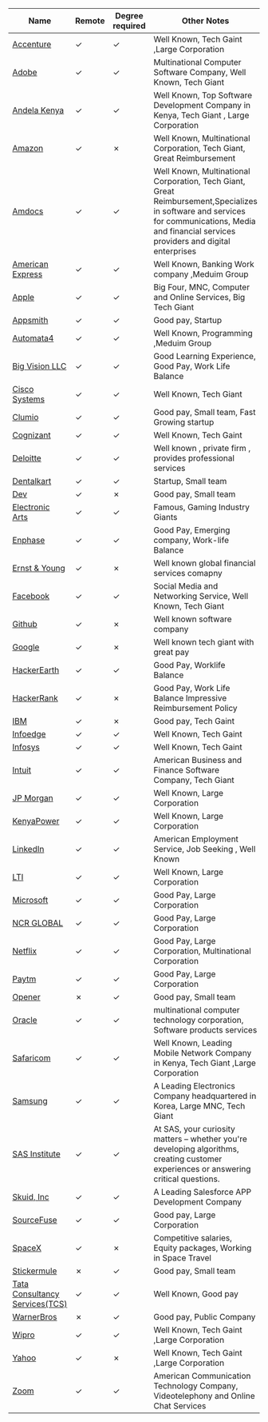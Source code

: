 | Name                                                                                                                                  | Remote  | Degree required | Other Notes                                                                          |
| ------------------------------------------------------------------------------------------------------------------------------------- | ------- | --------------- | ------------------------------------------------------------------------------------ |
| [Accenture](https://github.com/draco-malfoy/StartHub/blob/main/Database/Accenture.md)                                                 | &check; | &check;         | Well Known, Tech Gaint ,Large Corporation                                            |
| [Adobe](https://github.com/draco-malfoy/StartHub/blob/main/Database/Adobe.md)                                                          | &check; | &check;         | Multinational Computer Software Company, Well Known, Tech Giant                      |
| [Andela Kenya](https://github.com/draco-malfoy/StartHub/blob/main/Database/Andela.md)                                                 | &check; | &check;         | Well Known, Top Software Development Company in Kenya, Tech Giant , Large Corporation|
| [Amazon](https://github.com/draco-malfoy/StartHub/blob/main/Database/Amazon.md)                                                       | &check; | &cross;         | Well Known, Multinational Corporation, Tech Giant, Great Reimbursement               |
| [Amdocs](https://github.com/draco-malfoy/StartHub/blob/main/Database/Amdocs.md)                                                       | &check; | &check;         | Well Known, Multinational Corporation, Tech Giant, Great Reimbursement,Specializes in software and services for communications, Media and financial services providers and digital enterprises
| [American Express](https://github.com/mani9793/StartHub/blob/main/American%20Express.md)                                              | &check; | &check;         | Well Known, Banking Work company ,Meduim Group |
| [Apple](https://github.com/draco-malfoy/StartHub/blob/main/Database/Apple.md)                                                          | &check; | &check;         | Big Four, MNC, Computer and Online Services, Big Tech Giant                          |
| [Appsmith](https://github.com/draco-malfoy/StartHub/blob/main/Database/Appsmith.md)                                                   | &check; | &check;         | Good pay, Startup                                                                    |
| [Automata4](https://github.com/draco-malfoy/StartHub/blob/main/Database/Automata4.md)                                                 | &check; | &check;         | Well Known, Programming ,Meduim Group                                                |
| [Big Vision LLC](https://github.com/draco-malfoy/StartHub/blob/main/Database/BigVisionLLC.md)                                         | &check; | &check;         | Good Learning Experience, Good Pay, Work Life Balance                                |
| [Cisco Systems](https://github.com/draco-malfoy/StartHub/blob/main/Database/Cisco_Systems.md)                                          | &check; | &check;         | Well Known, Tech Giant                                                               |
| [Clumio](https://github.com/draco-malfoy/StartHub/blob/main/Database/Clumio.md)                                                       | &check; | &check;         | Good pay, Small team, Fast Growing startup                                           |
| [Cognizant](https://github.com/draco-malfoy/StartHub/blob/main/Database/Cognizant.md)                                                 | &check; | &check;         | Well Known, Tech Gaint   
|[Deloitte](https://github.com/mani9793/StartHub/blob/main/Deloitte.md)                                               | &check; | &check;			| Well known , private firm , provides professional services  |                           
| [Dentalkart](https://github.com/draco-malfoy/StartHub/blob/main/Database/Dentalkart.md)                                               | &check; | &check;			| Startup, Small team                                                                  |
| [Dev](https://github.com/draco-malfoy/StartHub/blob/main/Database/Dev.md)                                                             | &check; | &cross;         | Good pay, Small team                                                                 |
| [Electronic Arts](https://github.com/draco-malfoy/StartHub/blob/main/Database/ElectronicArts.md)                                      | &check; | &check;         | Famous, Gaming Industry Giants                                                       |
| [Enphase](https://github.com/draco-malfoy/StartHub/blob/main/Database/Enphase.md)                                                     | &check; | &check;         | Good Pay, Emerging company, Work-life Balance                                        |
| [Ernst & Young](https://github.com/draco-malfoy/StartHub/blob/main/Database/ErnstandYoung.md)                                         | &check; | &cross;         | Well known global financial services comapny                                         |
| [Facebook](https://github.com/draco-malfoy/StartHub/blob/main/Database/Facebook.md)                                                    | &check; | &check;         | Social Media and Networking Service, Well Known, Tech Giant                          |
| [Github](https://github.com/draco-malfoy/StartHub/blob/main/Database/Github.md)                                                       | &check; | &cross;         | Well known software company                                                          |
| [Google](https://github.com/draco-malfoy/StartHub/blob/main/Database/Google.md)                                                       | &check; | &cross;         | Well known tech giant with great pay                                                 |
| [HackerEarth](https://github.com/draco-malfoy/StartHub/blob/main/Database/HackerEarth.md)                                             | &check; | &check;         | Good Pay, Worklife Balance                                                           |
| [HackerRank](https://github.com/draco-malfoy/StartHub/blob/main/Database/HackerRank.md)                                               | &check; | &cross;         | Good Pay, Work Life Balance Impressive Reimbursement Policy                          |
| [IBM](https://github.com/draco-malfoy/StartHub/blob/main/Database/IBM.md)                                                             | &check; | &cross;         | Good pay, Tech Gaint                                                                 |
| [Infoedge](https://github.com/draco-malfoy/StartHub/blob/main/Database/Infoedge.md)                                                   | &check; | &check;         | Well Known, Tech Gaint                                                               |
| [Infosys](https://github.com/draco-malfoy/StartHub/blob/main/Database/Infosys.md)                                                     | &check; | &check;         | Well Known, Tech Gaint                                                               |
| [Intuit](https://github.com/draco-malfoy/StartHub/blob/main/Database/Intuit.md)                                                        | &check; | &check;         | American Business and Finance Software Company, Tech Giant                           |
| [JP Morgan](https://github.com/draco-malfoy/StartHub/blob/main/Database/JPMorgan.md)                                                  | &check; | &check;         | Well Known, Large Corporation                                                        |
| [KenyaPower](https://github.com/draco-malfoy/StartHub/blob/main/Database/KenyaPower.md)                                               | &check; | &check;         | Well Known, Large Corporation                                                        |
| [LinkedIn](https://github.com/draco-malfoy/StartHub/blob/main/Database/LinkedIn.md)                                                    | &check; | &check;         | American Employment Service, Job Seeking , Well Known                                |
| [LTI](https://github.com/draco-malfoy/StartHub/blob/main/Database/LTI.md)                                                             | &check; | &check;         | Well Known, Large Corporation                                                        |
| [Microsoft](https://github.com/draco-malfoy/StartHub/blob/main/Database/Microsoft.md)                                                 | &check; | &check;         | Good Pay, Large Corporation                                                          |
| [NCR GLOBAL](https://github.com/draco-malfoy/StartHub/blob/main/Database/NCR%20Global.md)                                             | &check; | &check;         | Good Pay, Large Corporation                                                          |
| [Netflix](https://github.com/draco-malfoy/StartHub/blob/main/Database/Netflix.md)                                                     | &check; | &check;         | Good Pay, Large Corporation, Multinational Corporation                               |
| [Paytm](https://github.com/draco-malfoy/StartHub/blob/main/Database/Paytm.md)                                                         | &check; | &check;         | Good Pay, Large Corporation                                                          |
| [Opener](https://github.com/draco-malfoy/StartHub/blob/main/Opener.md)                                                                | &cross; | &check;         | Good pay, Small team                                                                 |
|[Oracle](https://github.com/mani9793/StartHub/blob/main/Oracle.md)                                               | &check; | &check;			| multinational computer technology corporation, Software products services   | 
| [Safaricom](https://github.com/draco-malfoy/StartHub/blob/main/Database/Safaricom.md)                                                 | &check; | &check;         | Well Known, Leading Mobile Network Company in Kenya, Tech Giant ,Large Corporation   |
| [Samsung](https://github.com/draco-malfoy/StartHub/blob/main/Database/Samsung.md)                                                     | &check; | &check;         | A Leading Electronics Company headquartered in Korea, Large MNC, Tech Giant          |
| [SAS Institute](https://github.com/draco-malfoy/StartHub/blob/main/Database/SASInstitute.md)                                                             | &check; | &check;         | At SAS, your curiosity matters – whether you're developing algorithms, creating customer experiences or answering critical questions.                                                              |
| [Skuid, Inc](https://github.com/draco-malfoy/StartHub/blob/main/Database/Skuid.md)                                                    | &check; | &check;         | A Leading Salesforce APP Development Company                                         |
| [SourceFuse](https://github.com/draco-malfoy/StartHub/blob/main/Database/SourceFuse.md)                                               | &check; | &check;         | Good pay, Large Corporation                                                          |
| [SpaceX](https://github.com/draco-malfoy/StartHub/blob/main/Database/SpaceX.md)                                                       | &check; | &cross;         | Competitive salaries, Equity packages, Working in Space Travel                       |
| [Stickermule](https://github.com/draco-malfoy/StartHub/blob/main/Database/Stickermule.md)                                             | &cross; | &check;         | Good pay, Small team                                                                 |
| [Tata Consultancy Services(TCS)](https://github.com/draco-malfoy/StartHub/blob/main/Database/Tata%20Consultancy%20Services(TCS).md)   | &check; | &check;         | Well Known, Good pay                                                                 |
| [WarnerBros](https://github.com/draco-malfoy/StartHub/blob/main/WarnerBros.md)                                                        | &cross; | &check;         | Good pay, Public Company                                                             |
| [Wipro](https://github.com/draco-malfoy/StartHub/blob/main/Database/Wipro.md)                                                         | &check; | &check;         | Well Known, Tech Gaint ,Large Corporation                                            |    
| [Yahoo](https://github.com/draco-malfoy/StartHub/blob/main/Database/Yahoo.md)                                                         | &check; | &cross;         | Well Known, Tech Gaint ,Large Corporation                                            |
| [Zoom](https://github.com/draco-malfoy/StartHub/blob/main/Database/Zoom.md)                                                            | &check; | &check;         | American Communication Technology Company, Videotelephony and Online Chat Services   |
